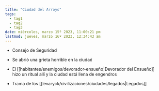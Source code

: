```yaml
---
title: "Ciudad del Arroyo"
tags:
  - tag1
  - tag2
  - tag3
date: miércoles, marzo 15º 2023, 11:00:21 pm
lastmod: jueves, marzo 16º 2023, 12:34:43 am
---
```


- Consejo de Seguridad

- Se abrió una grieta horrible en la ciudad

- El [[habitantes/enemigos/devorador-ensueño|Devorador del Ensueño]] hizo un ritual allí y la ciudad está llena de engendros

- Trama de los [[levaryck/civilizaciones/ciudades/legados|Legados]]